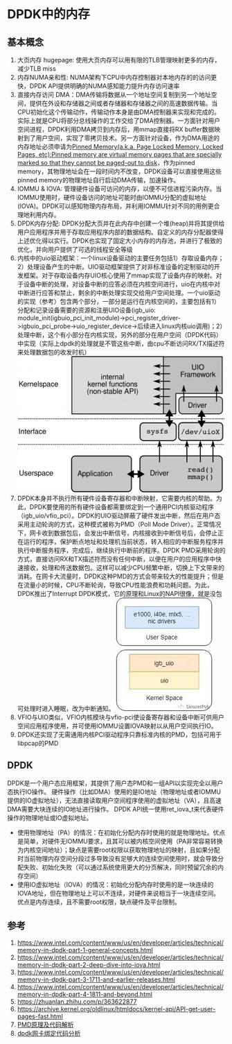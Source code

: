 # DPDK中的内存
## 基本概念
1. 大页内存 hugepage: 使用大页内存可以用有限的TLB管理映射更多的内存，减少TLB miss
2. 内存NUMA亲和性: NUMA架构下CPU中内存控制器对本地内存的的访问更快，DPDK API提供明确的NUMA感知能力提升内存访问速率
3. 直接内存访问 DMA：DMA传输将数据从一个地址空间复制到另一个地址空间，提供在外设和存储器之间或者存储器和存储器之间的高速数据传输。当CPU初始化这个传输动作，传输动作本身是由DMA控制器来实现和完成的。实际上就是CPU将部分总线操作的工作交给了DMA控制器。一方面针对用户空间进程，DPDK利用DMA拷贝到内存后，用mmap直接将RX buffer数据映射到了用户空间，实现了零拷贝技术。另一方面针对设备，作为DMA用途的内存地址必须申请为[Pinned Memory(a.k.a. Page Locked Memory, Locked Pages, etc):Pinned memory are virtual memory pages that are specially marked so that they cannot be paged-out to disk](https://archive.kernel.org/oldlinux/htmldocs/kernel-api/API-get-user-pages-fast.html)，作为pinned memory，其物理地址会在一段时间内不改变，DPDK设备可以直接使用这些pinned memory的物理地址自行启动DMA传输，加速操作。
4. IOMMU & IOVA: 管理硬件设备可访问的内存，以便不可信进程污染内存。当IOMMU使用时，硬件设备访问的地址可能时由IOMMU分配的虚拟地址(IOVA)。DPDK可以感知物理内存布局，并利用IOMMU针对不同的用例更合理地利用内存。
5. DPDK内存分配: DPDK分配大页并在此内存中创建一个堆(heap)并将其提供给用户应用程序并用于存取应用程序内部的数据结构。自定义的内存分配器使得上述优化得以实行。DPDK也实现了固定大小内存的内存池，并进行了极致的优化，并向用户提供了可选的线程安全等级
6. 内核中的uio驱动框架：一个linux设备驱动的主要任务包括1）存取设备内存；2）处理设备产生的中断。UIO驱动框架提供了对非标准设备的定制驱动的开发框架。对于存取设备内存UIO核心使用了mmap实现了设备内存的映射。对于设备中断的处理，对设备中断的应答必须在内核空间进行，uio在内核中对中断进行应答和禁止，剩余的中断处理实现交给用户空间处理。一个uio驱动的实现（参考）包含两个部分，一部分是运行在内核空间的，主要包括有1）分配和记录设备需要的资源和注册UIO设备(igb_uio: module_init(igbuio_pci_init_module)->pci_register_driver->igbuio_pci_probe->uio_register_device->后续进入linux内核uio调用)；2）处理中断，这个有小部分在内核实现，另外的部分在用户空间（DPDK代码）中实现（实际上dpdk的处理就是不管这些中断，由cpu不断访问RX/TX描述符来处理数据包的收发时机）
![uio框架](pics/uio_framework.gif)
7. DPDK本身并不执行所有硬件设备寄存器和中断映射，它需要内核的帮助。为此，DPDK要使用的所有硬件设备都需要绑定到一个通用PCI内核驱动程序（igb_uio/vfio_pci）。DPDK的UIO驱动屏蔽了硬件发出中断，然后在用户态采用主动轮询的方式，这种模式被称为PMD（Poll Mode Driver）。正常情况下，网卡收到数据包后，会发出中断信号，内核接收到中断信号后，会停止正在运行的程序，保护断点地址和处理机当前状态，转入相应的中断服务程序并执行中断服务程序，完成后，继续执行中断前的程序。DPDK PMD采用轮询的方式，直接访问RX和TX描述符而没有任何中断，以便在用户的应用程序中快速接收，处理和传送数据包。这样可以减少CPU频繁中断，切换上下文带来的消耗。在网卡大流量时，DPDK这种PMD的方式会带来较大的性能提升；但是在流量小的时候，CPU不断轮询，导致CPU性能浪费和功耗问题。为此，DPDK推出了Interrupt DPDK模式，它的原理和Linux的NAPI很像，就是没包可处理时进入睡眠，改为中断通知。
![使用igb_uio作为通用PCI内核驱动程序的PMD](pics/PMD.jpeg)
8. VFIO与UIO类似，VFIO内核模块与vfio-pci使设备寄存器和设备中断可供用户空间应用程序使用，并可使用IOMMU设置IOVA映射以从用户空间执行IO。
9. DPDK还实现了无需通用内核PCI驱动程序只靠标准内核的PMD，包括可用于libpcap的PMD
## DPDK
DPDK是一个用户态应用框架，其提供了用户态PMD和一组API以实现完全以用户态执行IO操作。
硬件操作（比如DMA）使用的是IO地址（物理地址或者IOMMU提供的IO虚拟地址），无法直接读取用户空间程序使用的虚拟地址（VA），且高速DMA需要大块连续的IO地址进行操作。
DPDK API统一使用ret_iova_t来代表硬件操作的物理地址或IO虚拟地址。
- 使用物理地址（PA）的情况：在初始化分配内存时使用的就是物理地址。优点是简单，对硬件无IOMMU要求，且其可以被内核空间使用（PA非常容易转换为内核空间地址）；缺点是需要root权限以获取物理地址的映射，且如果分配时当前物理内存空间分段过多导致没有足够大的连续空间使用时，就会导致分配失败、初始化失败（可以通过系统使用更大的分页解决，同时预留冗余的内存空间）
- 使用IO虚拟地址（IOVA）的情况：初始化分配内存时使用的是一块连续的IOVA地址，但在物理地址上可以不连续，对硬件来说相当于一块连续空间。优点是内存连续，且不需要root权限，缺点硬件及平台限制。


## 参考

1. https://www.intel.com/content/www/us/en/developer/articles/technical/memory-in-dpdk-part-1-general-concepts.html
2. https://www.intel.com/content/www/us/en/developer/articles/technical/memory-in-dpdk-part-2-deep-dive-into-iova.html
3. https://www.intel.com/content/www/us/en/developer/articles/technical/memory-in-dpdk-part-3-1711-and-earlier-releases.html
4. https://www.intel.com/content/www/us/en/developer/articles/technical/memory-in-dpdk-part-4-1811-and-beyond.html
5. https://zhuanlan.zhihu.com/p/363622877
6. https://archive.kernel.org/oldlinux/htmldocs/kernel-api/API-get-user-pages-fast.html
7. [PMD原理及代码解析](https://cloud.tencent.com/developer/article/1411982) 
8. [dpdk网卡绑定代码分析](https://blog.csdn.net/aixueai/article/details/114790649)